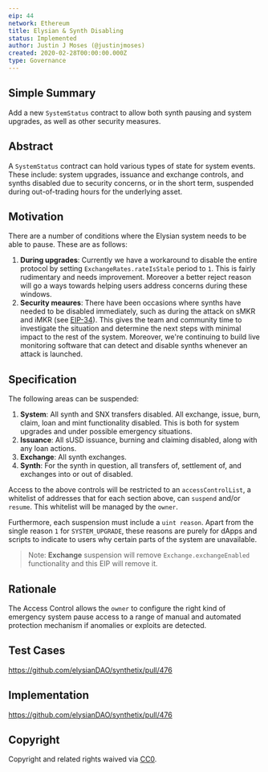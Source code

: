 ```yaml
---
eip: 44
network: Ethereum
title: Elysian & Synth Disabling
status: Implemented
author: Justin J Moses (@justinjmoses)
created: 2020-02-28T00:00:00.000Z
type: Governance
---
```


<!--You can leave these HTML comments in your merged EIP and delete the visible duplicate text guides, they will not appear and may be helpful to refer to if you edit it again. This is the suggested template for new EIPs. Note that an EIP number will be assigned by an editor. When opening a pull request to submit your EIP, please use an abbreviated title in the filename, `eip-draft_title_abbrev.md`. The title should be 44 characters or less.-->

## Simple Summary

<!--"If you can't explain it simply, you don't understand it well enough." Provide a simplified and layman-accessible explanation of the EIP.-->

Add a new `SystemStatus` contract to allow both synth pausing and system upgrades, as well as other security measures.

## Abstract

<!--A short (~200 word) description of the technical issue being addressed.-->

A `SystemStatus` contract can hold various types of state for system events. These include: system upgrades, issuance and exchange controls, and synths disabled due to security concerns, or in the short term, suspended during out-of-trading hours for the underlying asset.

## Motivation

<!--The motivation is critical for EIPs that want to change Elysian. It should clearly explain why the existing protocol specification is inadequate to address the problem that the EIP solves. EIP submissions without sufficient motivation may be rejected outright.-->

There are a number of conditions where the Elysian system needs to be able to pause. These are as follows:

1. **During upgrades**: Currently we have a workaround to disable the entire protocol by setting `ExchangeRates.rateIsStale` period to `1`. This is fairly rudimentary and needs improvement. Moreover a better reject reason will go a ways towards helping users address concerns during these windows.
2. **Security meaures**: There have been occasions where synths have needed to be disabled immediately, such as during the attack on sMKR and iMKR (see [EIP-34](./eip-34.md)). This gives the team and community time to investigate the situation and determine the next steps with minimal impact to the rest of the system. Moreover, we're continuing to build live monitoring software that can detect and disable synths whenever an attack is launched.

## Specification

<!--The technical specification should describe the syntax and semantics of any new feature.-->

The following areas can be suspended:

1. **System**: All synth and SNX transfers disabled. All exchange, issue, burn, claim, loan and mint functionality disabled. This is both for system upgrades and under possible emergency situations.
2. **Issuance**: All sUSD issuance, burning and claiming disabled, along with any loan actions.
3. **Exchange**: All synth exchanges.
4. **Synth**: For the synth in question, all transfers of, settlement of, and exchanges into or out of disabled.

Access to the above controls will be restricted to an `accessControlList`, a whitelist of addresses that for each section above, can `suspend` and/or `resume`. This whitelist will be managed by the `owner`.

Furthermore, each suspension must include a `uint reason`. Apart from the single reason `1` for `SYSTEM_UPGRADE`, these reasons are purely for dApps and scripts to indicate to users why certain parts of the system are unavailable.

> Note: **Exchange** suspension will remove `Exchange.exchangeEnabled` functionality and this EIP will remove it.

## Rationale

<!--The rationale fleshes out the specification by describing what motivated the design and why particular design decisions were made. It should describe alternate designs that were considered and related work, e.g. how the feature is supported in other languages. The rationale may also provide evidence of consensus within the community, and should discuss important objections or concerns raised during discussion.-->

The Access Control allows the `owner` to configure the right kind of emergency system pause access to a range of manual and automated protection mechanism if anomalies or exploits are detected.

## Test Cases

<!--Test cases for an implementation are mandatory for EIPs but can be included with the implementation..-->

https://github.com/elysianDAO/synthetix/pull/476

## Implementation

<!--The implementations must be completed before any EIP is given status "Implemented", but it need not be completed before the EIP is "Approved". While there is merit to the approach of reaching consensus on the specification and rationale before writing code, the principle of "rough consensus and running code" is still useful when it comes to resolving many discussions of API details.-->

https://github.com/elysianDAO/synthetix/pull/476

## Copyright

Copyright and related rights waived via [CC0](https://creativecommons.org/publicdomain/zero/1.0/).
